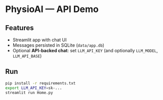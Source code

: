 
# PhysioAI — API Demo

## Features
- Streamlit app with chat UI
- Messages persisted in SQLite (`data/app.db`)
- Optional **API-backed chat**: set `LLM_API_KEY` (and optionally `LLM_MODEL`, `LLM_API_BASE`)

## Run
```bash
pip install -r requirements.txt
export LLM_API_KEY=sk-...
streamlit run Home.py
```
